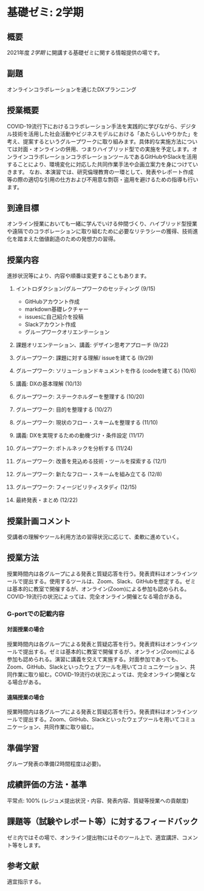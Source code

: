 # 基礎ゼミ: 2学期
## 概要
2021年度 _2学期_ に開講する基礎ゼミに関する情報提供の場です。

## 副題
オンラインコラボレーションを通じたDXプランニング

## 授業概要
COVID-19流行下におけるコラボレーション手法を実践的に学びながら、デジタル技術を活用した社会活動やビジネスモデルにおける「あたらしいやりかた」を考え、提案するというグループワークに取り組みます。具体的な実施方法については対面・オンラインの併用、つまりハイブリッド型での実施を予定します。オンラインコラボレーションコラボレーションツールであるGitHubやSlackを活用することにより、環境変化に対応した共同作業手法や企画立案力を身につけていきます。
なお、本演習では、研究倫理教育の一環として、発表やレポート作成等の際の適切な引用の仕方および不用意な剽窃・盗用を避けるための指導も行います。

## 到達目標
オンライン授業においても一緒に学んでいける仲間づくり、ハイブリッド型授業や遠隔でのコラボレーションに取り組むために必要なリテラシーの獲得、技術進化を踏まえた価値創造のための発想力の習得。

## 授業内容
進捗状況等により、内容や順番は変更することもあります。

1. イントロダクション/グループワークのセッティング (9/15)
    - GitHubアカウント作成
    - markdown基礎レクチャー
    - issuesに自己紹介を投稿
    - Slackアカウント作成
    - グループワークオリエンテーション
    
1. 課題オリエンテーション、講義: デザイン思考アプローチ  (9/22)

1. グループワーク: 課題に対する理解/ issueを建てる  (9/29)

1. グループワーク: ソリューションドキュメントを作る (codeを建てる)  (10/6)

1. 講義: DXの基本理解 (10/13)

1. グループワーク: ステークホルダーを整理する (10/20)

1. グループワーク: 目的を整理する (10/27)

1. グループワーク: 現状のフロー・スキームを整理する (11/10)

1. 講義: DXを実現するための動機づけ・条件設定 (11/17)

1. グループワーク: ボトルネックを分析する (11/24)

1. グループワーク: 改善を見込める技術・ツールを探索する (12/1)

1. グループワーク: 新たなフロー・スキームを組み立てる (12/8)

1. グループワーク: フィージビリティスタディ (12/15)

1. 最終発表・まとめ (12/22)

## 授業計画コメント
受講者の理解やツール利用方法の習得状況に応じて、柔軟に進めていく。

## 授業方法
授業時間内は各グループによる発表と質疑応答を行う。発表資料はオンラインツールで提出する。使用するツールは、Zoom、Slack、GitHubを想定する。ゼミは基本的に教室で開催するが、オンライン(Zoom)による参加も認められる。COVID-19流行の状況によっては、完全オンライン開催となる場合がある。

### G-portでの記載内容
#### 対面授業の場合
授業時間内は各グループによる発表と質疑応答を行う。発表資料はオンラインツールで提出する。ゼミは基本的に教室で開催するが、オンライン(Zoom)による参加も認められる。演習に講義を交えて実施する。対面参加であっても、Zoom、GitHub、Slackといったウェブツールを用いてコミュニケーション、共同作業に取り組む。COVID-19流行の状況によっては、完全オンライン開催となる場合がある。

#### 遠隔授業の場合
授業時間内は各グループによる発表と質疑応答を行う。発表資料はオンラインツールで提出する。Zoom、GitHub、Slackといったウェブツールを用いてコミュニケーション、共同作業に取り組む。

## 準備学習
グループ発表の準備(2時間程度は必要)。

## 成績評価の方法・基準
平常点: 100% (レジュメ提出状況・内容、発表内容、質疑等授業への貢献度)

## 課題等（試験やレポート等）に対するフィードバック
ゼミ内ではその場で、オンライン提出物にはそのツール上で、適宜講評、コメント等をします。

## 参考文献
適宜指示する。
